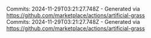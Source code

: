 Commits: 2024-11-29T03:21:27.748Z - Generated via https://github.com/marketplace/actions/artificial-grass
<br>
Commits: 2024-11-29T03:21:27.748Z - Generated via https://github.com/marketplace/actions/artificial-grass
<br>

